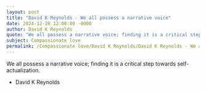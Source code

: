 ```yaml
---
layout: post
title: "David K Reynolds - We all possess a narrative voice"
date: 2024-12-28 12:00:00 -0000
author: David K Reynolds
quote: "We all possess a narrative voice; finding it is a critical step towards self-actualization."
subject: Compassionate love
permalink: /Compassionate love/David K Reynolds/David K Reynolds - We all possess a narrative voice
---
```


We all possess a narrative voice; finding it is a critical step towards self-actualization.

- David K Reynolds
